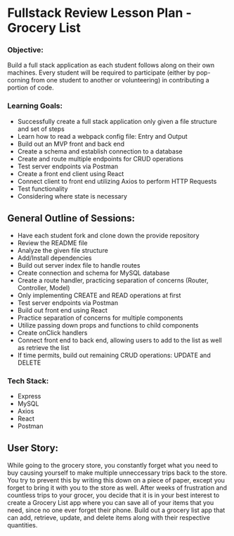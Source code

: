 # Fullstack Review Lesson Plan - Grocery List

### Objective: 
Build a full stack application as each student follows along on their own machines. Every student will be required to participate (either by pop-corning from one student to another or volunteering) in contributing a portion of code. 

### Learning Goals:
- Successfully create a full stack application only given a file structure and set of steps 
- Learn how to read a webpack config file: Entry and Output
- Build out an MVP front and back end 
- Create a schema and establish connection to a database
- Create and route multiple endpoints for CRUD operations
- Test server endpoints via Postman
- Create a front end client using React
- Connect client to front end utilizing Axios to perform HTTP Requests
- Test functionality 
- Considering where state is necessary

## General Outline of Sessions:

- Have each student fork and clone down the provide repository
- Review the README file
- Analyze the given file structure
- Add/Install dependencies 
- Build out server index file to handle routes
- Create connection and schema for MySQL database 
- Create a route handler, practicing separation of concerns (Router, Controller, Model)
- Only implementing CREATE and READ operations at first
- Test server endpoints via Postman
- Build out front end using React
- Practice separation of concerns for multiple components
- Utilize passing down props and functions to child components
- Create onClick handlers
- Connect front end to back end, allowing users to add to the list as well as retrieve the list
- If time permits, build out remaining CRUD operations: UPDATE and DELETE

### Tech Stack:
* Express
* MySQL
* Axios
* React
* Postman

## User Story:
While going to the grocery store, you constantly forget what you need to buy causing yourself to make multiple unneccessary trips back to the store. You try to prevent this by writing this down on a piece of paper, except you forget to bring it with you to the store as well.
After weeks of frustration and countless trips to your grocer, you decide that it is in your best interest to create a Grocery List app where you can save all of your items that you need, since no one ever forget their phone. Build out a grocery list app that can add, retrieve, update, and delete items along with their respective quantities.
